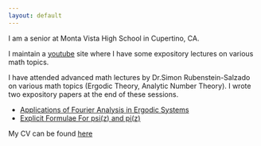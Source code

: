 ```yaml
---
layout: default
---
```


I am a senior at Monta Vista High School in Cupertino, CA.

I maintain a [youtube](https://www.youtube.com/channel/UCd8hTfZHh_n0LqAocn8IXTw) site where I have some expository lectures on
various math topics.

I have attended advanced math lectures by Dr.Simon Rubenstein-Salzado on various math topics (Ergodic Theory, Analytic Number Theory). I wrote two expository papers at the end of these sessions.

* [Applications of Fourier Analysis in Ergodic Systems](http://simonrs.com/eulercircle/ergodictheory/krishna-rushil-fourier.pdf)
* [Explicit Formulae For psi(z) and pi(z)](http://simonrs.com/eulercircle/analyticnt/krishna-explicit.pdf)

My CV can be found [here](/cv.pdf)
